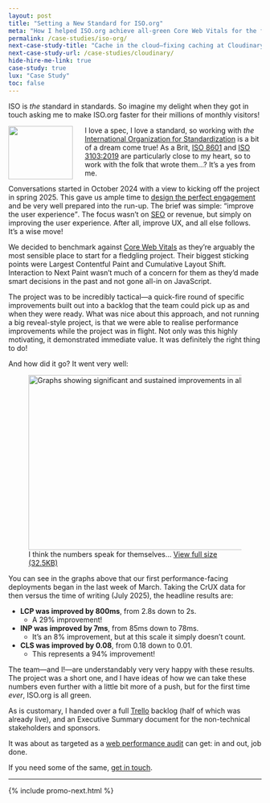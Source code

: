 ```yaml
---
layout: post
title: "Setting a New Standard for ISO.org"
meta: "How I helped ISO.org achieve all-green Core Web Vitals for the first time ever. LCP down 29%, CLS down 94%."
permalink: /case-studies/iso-org/
next-case-study-title: "Cache in the cloud—fixing caching at Cloudinary"
next-case-study-url: /case-studies/cloudinary/
hide-hire-me-link: true
case-study: true
lux: "Case Study"
toc: false
---
```


ISO is _the_ standard in standards. So imagine my delight when they got in touch
asking me to make ISO.org faster for their millions of monthly visitors!

<img src="{{ site.cloudinary  }}/img/content/case-studies/iso-org/iso-logo.png" alt="" width="128" height="106"
     class="u-outdent"
     style="float: left;
            margin-right: 24px;
            shape-outside: url({{ site.cloudinary  }}/img/content/case-studies/iso-org/iso-logo.png);">

I love a spec, I love a standard, so working with _the_ [International
Organization for Standardization](https://www.iso.org/) is a bit of a dream come
true! As a Brit, [ISO
8601](https://www.iso.org/iso-8601-date-and-time-format.html) and [ISO
3103:2019](https://www.iso.org/standard/73224.html) are particularly close to my
heart, so to work with the folk that wrote them…? It’s a yes from me.

Conversations started in October 2024 with a view to kicking off the project in
spring 2025. This gave us ample time to [design the perfect
engagement](/services/) and be very well prepared into the run-up. The brief was
simple: <q>improve the user experience</q>. The focus wasn’t on
[SEO](/2023/07/core-web-vitals-for-search-engine-optimisation/) or revenue, but
simply on improving the user experience. After all, improve UX, and all else
follows. It’s a wise move!

We decided to benchmark against [Core Web
Vitals](/workshops/core-web-vitals-on-ios/) as they’re arguably the most
sensible place to start for a fledgling project. Their biggest sticking points
were Largest Contentful Paint and Cumulative Layout Shift. Interaction to Next
Paint wasn’t much of a concern for them as they’d made smart decisions in the
past and not gone all-in on JavaScript.

The project was to be incredibly tactical—a quick-fire round of specific
improvements built out into a backlog that the team could pick up as and when
they were ready. What was nice about this approach, and not running a big
reveal-style project, is that we were able to realise performance improvements
while the project was in flight. Not only was this highly motivating, it
demonstrated immediate value. It was definitely the right thing to do!

And how did it go? It went very well:

<figure>
<img src="{{ site.cloudinary  }}/img/content/case-studies/iso-org/crux.png" alt="Graphs showing significant and sustained improvements in all three Core Web Vitals since the project started" width="1500" height="348" loading="lazy">
<figcaption>I think the numbers speak for themselves… <a href="{{ site.cloudinary  }}/img/content/case-studies/iso-org/crux.png">View full size (32.5KB)</a></figcaption>
</figure>

You can see in the graphs above that our first performance-facing deployments
began in the last week of March. Taking the CrUX data for then versus the time
of writing (July 2025), the headline results are:

* **LCP was improved by 800ms**, from 2.8s down to 2s.
  * A 29% improvement!
* **INP was improved by 7ms**, from 85ms down to 78ms.
  * It’s an 8% improvement, but at this scale it simply doesn’t count.
* **CLS was improved by 0.08**, from 0.18 down to 0.01.
  * This represents a 94% improvement!

<!--
| Metric  | Before  | After | Δ%    |
|:--------|--------:|------:|------:|
| **LCP** | 2.8s    | 2.0s  | −29%  |
| **INP** | 85ms    | 78ms  | −8%   |
| **CLS** | 0.18    | 0.01  | −94%  |
-->

The team—and I!—are understandably very very happy with these results. The
project was a short one, and I have ideas of how we can take these numbers even
further with a little bit more of a push, but for the first time _ever_, ISO.org
is all green.

As is customary, I handed over a full [Trello](/2014/05/my-trello-workflow/)
backlog (half of which was already live), and an Executive Summary document for
the non-technical stakeholders and sponsors.

It was about as targeted as a [web performance audit](/performance-audits/) can
get: in and out, job done.

If you need some of the same, [get in touch](/contact/).

---

{% include promo-next.html %}
